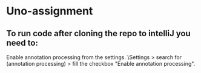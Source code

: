 # Uno-assignment
## To run code after cloning the repo to intelliJ you need to:
Enable annotation processing from the settings.
\\Settings > search for (annotation processing) > fill the checkbox "Enable annotation processing".
